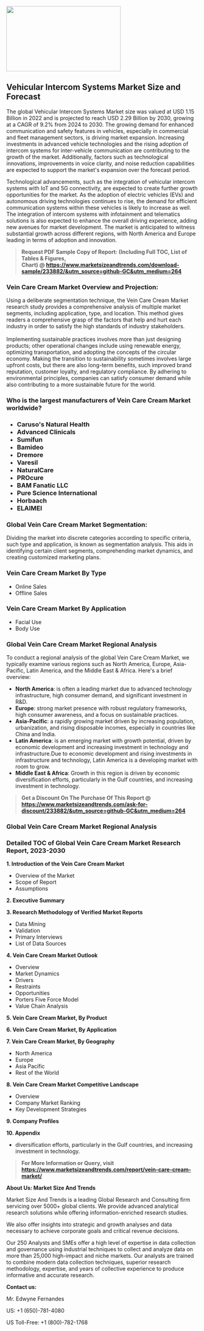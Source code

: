 <p><img class="alignnone size-medium wp-image-20088" src="https://ffe5etoiles.com/wp-content/uploads/2024/12/MST1-300x171.png" alt="" width="300" height="171" /></p><h2>Vehicular Intercom Systems Market Size and Forecast</h2><p>The global Vehicular Intercom Systems Market size was valued at USD 1.15 Billion in 2022 and is projected to reach USD 2.29 Billion by 2030, growing at a CAGR of 9.2% from 2024 to 2030. The growing demand for enhanced communication and safety features in vehicles, especially in commercial and fleet management sectors, is driving market expansion. Increasing investments in advanced vehicle technologies and the rising adoption of intercom systems for inter-vehicle communication are contributing to the growth of the market. Additionally, factors such as technological innovations, improvements in voice clarity, and noise reduction capabilities are expected to support the market's expansion over the forecast period.</p><p>Technological advancements, such as the integration of vehicular intercom systems with IoT and 5G connectivity, are expected to create further growth opportunities for the market. As the adoption of electric vehicles (EVs) and autonomous driving technologies continues to rise, the demand for efficient communication systems within these vehicles is likely to increase as well. The integration of intercom systems with infotainment and telematics solutions is also expected to enhance the overall driving experience, adding new avenues for market development. The market is anticipated to witness substantial growth across different regions, with North America and Europe leading in terms of adoption and innovation.</p></p><blockquote id="" class=""><strong>Request PDF Sample Copy of Report: (Including Full TOC, List of Tables &amp; Figures, Chart)&nbsp;@&nbsp;<strong><a href="https://www.marketsizeandtrends.com/download-sample/233882/&utm_source=github-GC&utm_medium=264" target="_blank">https://www.marketsizeandtrends.com/download-sample/233882/&utm_source=github-GC&utm_medium=264</a></strong></strong></blockquote><h3 id="" class="">Vein Care Cream Market&nbsp;Overview and Projection:</h3><p id="" class="">Using a deliberate segmentation technique, the Vein Care Cream Market research study provides a comprehensive analysis of multiple market segments, including application, type, and location. This method gives readers a comprehensive grasp of the factors that help and hurt each industry in order to satisfy the high standards of industry stakeholders. <br /> <br />Implementing sustainable practices involves more than just designing products; other operational changes include using renewable energy, optimizing transportation, and adopting the concepts of the circular economy. Making the transition to sustainability sometimes involves large upfront costs, but there are also long-term benefits, such improved brand reputation, customer loyalty, and regulatory compliance. By adhering to environmental principles, companies can satisfy consumer demand while also contributing to a more sustainable future for the world.</p><h3 id="" class="">Who is the largest manufacturers of&nbsp;Vein Care Cream Market worldwide?</h3><h3 class=""><p><ul><li>Caruso's Natural Health </li><li> Advanced Clinicals </li><li> Sumifun </li><li> Bamideo </li><li> Dremore </li><li> Varesil </li><li> NaturalCare </li><li> PROcure </li><li> BAM Fanatic LLC </li><li> Pure Science International </li><li> Horbaach </li><li> ELAIMEI</li></ul></p></h3><h3 id="" class="">Global&nbsp;Vein Care Cream Market Segmentation:</h3><p id="" class="">Dividing the market into discrete categories according to specific criteria, such type and application, is known as segmentation analysis. This aids in identifying certain client segments, comprehending market dynamics, and creating customized marketing plans.</p><h3 id="" class="">Vein Care Cream Market&nbsp;By Type</h3><p><p><ul><li>Online Sales</li><li> Offline Sales</p></li></ul></p></p><h3 id="" class="">Vein Care Cream Market&nbsp;By Application</h3><p class=""><p><ul><li>Facial Use</li><li> Body Use</li></ul></p></p><h3 id="" class="">Global Vein Care Cream Market Regional Analysis</h3><p id="" class="">To conduct a regional analysis of the global Vein Care Cream Market, we typically examine various regions such as North America, Europe, Asia-Pacific, Latin America, and the Middle East &amp; Africa. Here's a brief overview:</p><ul><li><strong>North America</strong>: is often a leading market due to advanced technology infrastructure, high consumer demand, and significant investment in R&amp;D.</li><li><strong>Europe</strong>: strong market presence with robust regulatory frameworks, high consumer awareness, and a focus on sustainable practices.</li><li><strong>Asia-Pacific</strong>: a rapidly growing market driven by increasing population, urbanization, and rising disposable incomes, especially in countries like China and India.</li><li><strong>Latin America</strong>: is an emerging market with growth potential, driven by economic development and increasing investment in technology and infrastructure.Due to economic development and rising investments in infrastructure and technology, Latin America is a developing market with room to grow.</li><li><strong>Middle East &amp; Africa</strong>: Growth in this region is driven by economic diversification efforts, particularly in the Gulf countries, and increasing investment in technology.</li></ul><blockquote id="" class=""><strong>Get a Discount On The Purchase Of This Report @ <strong><a href="https://www.marketsizeandtrends.com/ask-for-discount/233882/&utm_source=github-GC&utm_medium=264" target="_blank">https://www.marketsizeandtrends.com/ask-for-discount/233882/&utm_source=github-GC&utm_medium=264</a></strong></strong></blockquote><h3 id="" class="">Global Vein Care Cream Market Regional Analysis</h3><h3 id="" class="">Detailed TOC of Global Vein Care Cream Market Research Report, 2023-2030</h3><p id="" class=""><strong>1. Introduction of the Vein Care Cream Market</strong></p><ul><li>Overview of the Market</li><li>Scope of Report</li><li>Assumptions</li></ul><p id="" class=""><strong>2. Executive Summary</strong></p><p id="" class=""><strong>3. Research Methodology of Verified Market Reports</strong></p><ul><li>Data Mining</li><li>Validation</li><li>Primary Interviews</li><li>List of Data Sources</li></ul><p id="" class=""><strong>4. Vein Care Cream Market Outlook</strong></p><ul><li>Overview</li><li>Market Dynamics</li><li>Drivers</li><li>Restraints</li><li>Opportunities</li><li>Porters Five Force Model</li><li>Value Chain Analysis</li></ul><p id="" class=""><strong>5. Vein Care Cream Market, By Product</strong></p><p id="" class=""><strong>6. Vein Care Cream Market, By Application</strong></p><p id="" class=""><strong>7. Vein Care Cream Market, By Geography</strong></p><ul><li>North America</li><li>Europe</li><li>Asia Pacific</li><li>Rest of the World</li></ul><p id="" class=""><strong>8. Vein Care Cream Market Competitive Landscape</strong></p><ul><li>Overview</li><li>Company Market Ranking</li><li>Key Development Strategies</li></ul><p id="" class=""><strong>9. Company Profiles</strong></p><p id="" class=""><strong>10. Appendix</strong></p><ul><li>diversification efforts, particularly in the Gulf countries, and increasing investment in technology.</li></ul><blockquote id="" class=""><strong>For More Information or Query, visit <strong><strong><a href="https://www.marketsizeandtrends.com/report/vein-care-cream-market/" target="_blank">https://www.marketsizeandtrends.com/report/vein-care-cream-market/</a></strong></strong></strong></blockquote><p id="" class=""><strong>About Us: Market Size And Trends</strong></p><p id="" class="">Market Size And Trends is a leading Global Research and Consulting firm servicing over 5000+ global clients. We provide advanced analytical research solutions while offering information-enriched research studies.</p><p id="" class="">We also offer insights into strategic and growth analyses and data necessary to achieve corporate goals and critical revenue decisions.</p><p id="" class="">Our 250 Analysts and SMEs offer a high level of expertise in data collection and governance using industrial techniques to collect and analyze data on more than 25,000 high-impact and niche markets. Our analysts are trained to combine modern data collection techniques, superior research methodology, expertise, and years of collective experience to produce informative and accurate research.</p><p id="" class=""><strong>Contact us:</strong></p><p id="" class="">Mr. Edwyne Fernandes</p><p id="" class="">US: +1 (650)-781-4080</p><p id="" class="">US Toll-Free: +1 (800)-782-1768</p>
